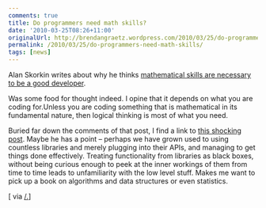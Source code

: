 ```yaml
---
comments: true
title: Do programmers need math skills?
date: '2010-03-25T08:26+11:00'
originalUrl: http://brendangraetz.wordpress.com/2010/03/25/do-programmers-need-math-skills/
permalink: /2010/03/25/do-programmers-need-math-skills/
tags: [news]
---
```


<p>Alan Skorkin writes about why he thinks <a title="You Don’t Need Math Skills To Be A Good Developer But You Do Need Them To Be A Great One" href="https://bit.ly/ciKlbF" target="_blank">mathematical skills are necessary to be a good developer</a>.</p>
<p>Was some food for thought indeed. I opine that it depends on what you are coding for.Unless you are coding something that is mathematical in its fundamental nature, then logical thinking is most of what you need.</p>
<p>Buried far down the comments of that post, I find a link to <a title="Do we need to know basic math as programmers?" href="http://bit.ly/cxvIJU" target="_blank">this shocking post</a>. Maybe he has a point &#8211; perhaps we have grown used to using countless libraries and merely plugging into their APIs, and managing to get things done effectively. Treating functionality from libraries as black boxes, without being curious enough to peek at the inner workings of them from time to time leads to unfamiliarity with the low level stuff. Makes me want to pick up a book on algorithms and data structures or even statistics.</p>
<p>[ via <a title="Math Skills For Programmers - Necessary Or Not?" href="http://bit.ly/dflEuF" target="_blank">/.</a>]</p>
